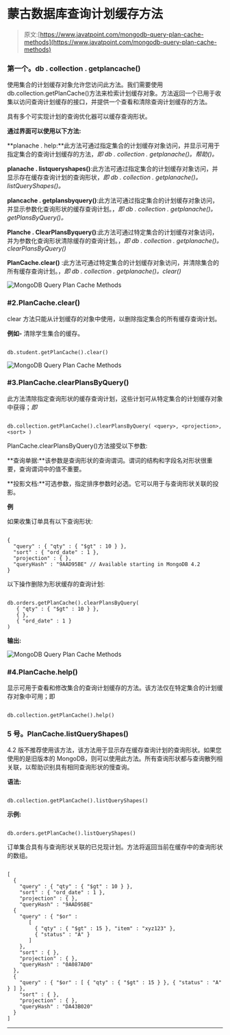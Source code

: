 # 蒙古数据库查询计划缓存方法

> 原文:[https://www.javatpoint.com/mongodb-query-plan-cache-methods](https://www.javatpoint.com/mongodb-query-plan-cache-methods)

### 第一个。db . collection . getplancache()

使用集合的计划缓存对象允许您访问此方法。我们需要使用 db.collection.getPlanCache()方法来检索计划缓存对象。方法返回一个已用于收集以访问查询计划缓存的接口，并提供一个查看和清除查询计划缓存的方法。

具有多个可实现计划的查询优化器可以缓存查询形状。

**通过界面可以使用以下方法:**

**planache . help:**此方法可通过指定集合的计划缓存对象访问，并显示可用于指定集合的查询计划缓存的方法，*即 db . collection . getplanache()。帮助()。*

**planache . listqueryshapes()**:此方法可通过指定集合的计划缓存对象访问，并显示存在缓存查询计划的查询形状，*即 db . collection . getplanache()。listQueryShapes()。*

**plancache . getplansbyquery()**:此方法可通过指定集合的计划缓存对象访问，并显示参数化查询形状的缓存查询计划。，*即 db . collection . getplanache()。getPlansByQuery()。*

**Planche . ClearPlansByquery()**:此方法可通过特定集合的计划缓存对象访问，并为参数化查询形状清除缓存的查询计划。，*即 db . collection . getplanache()。clearPlansByQuery()*

**PlanCache.clear()** :此方法可通过特定集合的计划缓存对象访问，并清除集合的所有缓存查询计划。，*即 db . collection . getplanache()。clear()*

![MongoDB Query Plan Cache Methods](../Images/752ebc2108d73da7e31f51842014316a.png)

### #2.PlanCache.clear()

clear 方法只能从计划缓存的对象中使用，以删除指定集合的所有缓存查询计划。

**例如-** 清除学生集合的缓存。

```

db.student.getPlanCache().clear()

```

![MongoDB Query Plan Cache Methods](../Images/90bf3a185df64ae4163cb4eb21245cf6.png)

### #3.PlanCache.clearPlansByQuery()

此方法清除指定查询形状的缓存查询计划，这些计划可从特定集合的计划缓存对象中获得；*即*

```

db.collection.getPlanCache().clearPlansByQuery( <query>, <projection>, <sort> )

```

PlanCache.clearPlansByQuery()方法接受以下参数:

**查询单据:**该参数是查询形状的查询谓词。谓词的结构和字段名对形状很重要，查询谓词中的值不重要。

**投影文档:**可选参数，指定排序参数时必选。它可以用于与查询形状关联的投影。

**例**

如果收集订单具有以下查询形状:

```

{
  "query" : { "qty" : { "$gt" : 10 } },
  "sort" : { "ord_date" : 1 },
  "projection" : { },
  "queryHash" : "9AAD95BE" // Available starting in MongoDB 4.2
}

```

以下操作删除为形状缓存的查询计划:

```

db.orders.getPlanCache().clearPlansByQuery(
   { "qty" : { "$gt" : 10 } },
   { },
   { "ord_date" : 1 }
)

```

**输出:**

![MongoDB Query Plan Cache Methods](../Images/34b78c6afa1e538a64b11d0428d07196.png)

### #4.PlanCache.help()

显示可用于查看和修改集合的查询计划缓存的方法。该方法仅在特定集合的计划缓存对象中可用；即

```

db.collection.getPlanCache().help()

```

### 5 号。PlanCache.listQueryShapes()

4.2 版不推荐使用该方法，该方法用于显示存在缓存查询计划的查询形状。如果您使用的是旧版本的 MongoDB，则可以使用此方法。所有查询形状都与查询散列相关联，以帮助识别具有相同查询形状的慢查询。

**语法:**

```

db.collection.getPlanCache().listQueryShapes()

```

**示例:**

```

db.orders.getPlanCache().listQueryShapes()

```

订单集合具有与查询形状关联的已兑现计划。方法将返回当前在缓存中的查询形状的数组。

```

[
  {
    "query" : { "qty" : { "$gt" : 10 } },
    "sort" : { "ord_date" : 1 },
    "projection" : { },
    "queryHash" : "9AAD95BE" 
  {
    "query" : { "$or" :
       [
         { "qty" : { "$gt" : 15 }, "item" : "xyz123" },
         { "status" : "A" }
       ]
    },
    "sort" : { },
    "projection" : { },
    "queryHash" : "0A087AD0"  
  },
  {
    "query" : { "$or" : [ { "qty" : { "$gt" : 15 } }, { "status" : "A" } ] },
    "sort" : { },
    "projection" : { },
    "queryHash" : "DA43B020"
  }
]

```

* * *